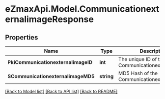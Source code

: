
# eZmaxApi.Model.CommunicationexternalimageResponse

## Properties

Name | Type | Description | Notes
------------ | ------------- | ------------- | -------------
**PkiCommunicationexternalimageID** | **int** | The unique ID of the Communicationexternalimage | 
**SCommunicationexternalimageMD5** | **string** | MD5 Hash of the Communicationexternalimage. | 

[[Back to Model list]](../README.md#documentation-for-models)
[[Back to API list]](../README.md#documentation-for-api-endpoints)
[[Back to README]](../README.md)

